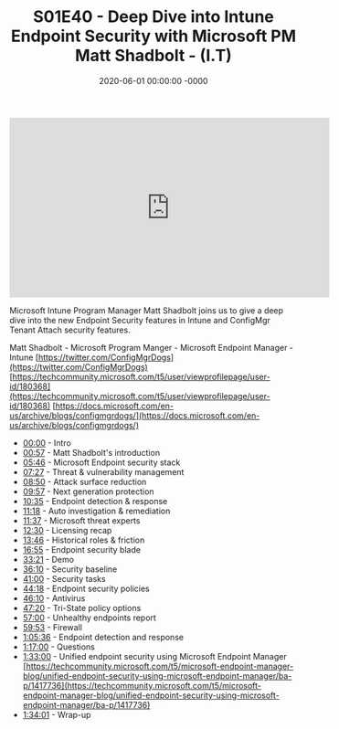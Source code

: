 ﻿---
layout: post
title: "S01E40 - Deep Dive into Intune Endpoint Security with Microsoft PM Matt Shadbolt - (I.T)"
date: 2020-06-01 00:00:00 -0000
categories:
---

<iframe loading="lazy" width="560" height="315" src="https://www.youtube.com/embed/f4klwWewXe0" title="YouTube video player" frameborder="0" allow="accelerometer; autoplay; clipboard-write; encrypted-media; gyroscope; picture-in-picture" allowfullscreen></iframe>

Microsoft Intune Program Manager Matt Shadbolt joins us to give a deep dive into the new Endpoint Security features in Intune and ConfigMgr Tenant Attach security features.

Matt Shadbolt - Microsoft Program Manger - Microsoft Endpoint Manager - Intune
[https://twitter.com/ConfigMgrDogs](https://twitter.com/ConfigMgrDogs)
[https://techcommunity.microsoft.com/t5/user/viewprofilepage/user-id/180368](https://techcommunity.microsoft.com/t5/user/viewprofilepage/user-id/180368)
[https://docs.microsoft.com/en-us/archive/blogs/configmgrdogs/](https://docs.microsoft.com/en-us/archive/blogs/configmgrdogs/)

* [00:00](https://www.youtube.com/watch?v=f4klwWewXe0&t=0s) - Intro
* [00:57](https://www.youtube.com/watch?v=f4klwWewXe0&t=57s) - Matt Shadbolt's introduction
* [05:46](https://www.youtube.com/watch?v=f4klwWewXe0&t=346s) - Microsoft Endpoint security stack
* [07:27](https://www.youtube.com/watch?v=f4klwWewXe0&t=447s) - Threat & vulnerability management
* [08:50](https://www.youtube.com/watch?v=f4klwWewXe0&t=530s) - Attack surface reduction
* [09:57](https://www.youtube.com/watch?v=f4klwWewXe0&t=597s) - Next generation protection
* [10:35](https://www.youtube.com/watch?v=f4klwWewXe0&t=635s) - Endpoint detection & response
* [11:18](https://www.youtube.com/watch?v=f4klwWewXe0&t=678s) - Auto investigation & remediation
* [11:37](https://www.youtube.com/watch?v=f4klwWewXe0&t=697s) - Microsoft threat experts
* [12:30](https://www.youtube.com/watch?v=f4klwWewXe0&t=750s) - Licensing recap
* [13:46](https://www.youtube.com/watch?v=f4klwWewXe0&t=826s) - Historical roles & friction
* [16:55](https://www.youtube.com/watch?v=f4klwWewXe0&t=1015s) - Endpoint security blade
* [33:21](https://www.youtube.com/watch?v=f4klwWewXe0&t=2001s) - Demo
* [36:10](https://www.youtube.com/watch?v=f4klwWewXe0&t=2170s) - Security baseline
* [41:00](https://www.youtube.com/watch?v=f4klwWewXe0&t=2460s) - Security tasks
* [44:18](https://www.youtube.com/watch?v=f4klwWewXe0&t=2658s) - Endpoint security policies
* [46:10](https://www.youtube.com/watch?v=f4klwWewXe0&t=2770s) - Antivirus
* [47:20](https://www.youtube.com/watch?v=f4klwWewXe0&t=2840s) - Tri-State policy options
* [57:00](https://www.youtube.com/watch?v=f4klwWewXe0&t=3420s) - Unhealthy endpoints report
* [59:53](https://www.youtube.com/watch?v=f4klwWewXe0&t=3593s) - Firewall
* [1:05:36](https://www.youtube.com/watch?v=f4klwWewXe0&t=396s) - Endpoint detection and response
* [1:17:00](https://www.youtube.com/watch?v=f4klwWewXe0&t=1080s) - Questions
* [1:33:00](https://www.youtube.com/watch?v=f4klwWewXe0&t=2040s) - Unified endpoint security using Microsoft Endpoint Manager
[https://techcommunity.microsoft.com/t5/microsoft-endpoint-manager-blog/unified-endpoint-security-using-microsoft-endpoint-manager/ba-p/1417736](https://techcommunity.microsoft.com/t5/microsoft-endpoint-manager-blog/unified-endpoint-security-using-microsoft-endpoint-manager/ba-p/1417736)
* [1:34:01](https://www.youtube.com/watch?v=f4klwWewXe0&t=2101s) - Wrap-up

